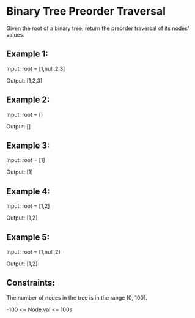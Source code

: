 # Binary Tree Preorder Traversal

Given the root of a binary tree, return the preorder traversal of its nodes' values.

## Example 1:

Input: root = [1,null,2,3]

Output: [1,2,3]

## Example 2:

Input: root = []

Output: []

## Example 3:

Input: root = [1]

Output: [1]

## Example 4:

Input: root = [1,2]

Output: [1,2]

## Example 5:

Input: root = [1,null,2]

Output: [1,2]

## Constraints:

The number of nodes in the tree is in the range [0, 100].

-100 <= Node.val <= 100s
